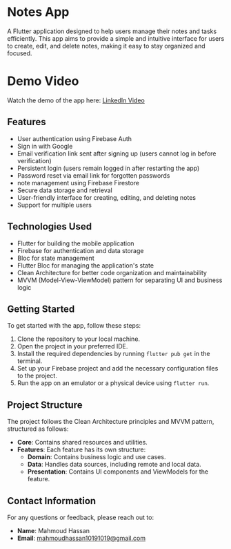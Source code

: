 # Notes App

A Flutter application designed to help users manage their notes and tasks efficiently. This app aims to provide a simple and intuitive interface for users to create, edit, and delete notes, making it easy to stay organized and focused.

# Demo Video

Watch the demo of the app here: [LinkedIn Video](https://www.linkedin.com/posts/mahmoud-hassan-b172142b9_flutter-firebase-mobileapp-activity-7225799453595607040-IFOU?utm_source=share&utm_medium=member_desktop)

## Features

* User authentication using Firebase Auth
* Sign in with Google
* Email verification link sent after signing up (users cannot log in before verification)
* Persistent login (users remain logged in after restarting the app)
* Password reset via email link for forgotten passwords
* note management using Firebase Firestore
* Secure data storage and retrieval
* User-friendly interface for creating, editing, and deleting notes
* Support for multiple users

## Technologies Used

* Flutter for building the mobile application
* Firebase for authentication and data storage
* Bloc for state management
* Flutter Bloc for managing the application's state
* Clean Architecture for better code organization and maintainability
* MVVM (Model-View-ViewModel) pattern for separating UI and business logic

## Getting Started

To get started with the app, follow these steps:

1. Clone the repository to your local machine.
2. Open the project in your preferred IDE.
3. Install the required dependencies by running `flutter pub get` in the terminal.
4. Set up your Firebase project and add the necessary configuration files to the project.
5. Run the app on an emulator or a physical device using `flutter run`.

## Project Structure

The project follows the Clean Architecture principles and MVVM pattern, structured as follows:

- **Core**: Contains shared resources and utilities.
- **Features**: Each feature has its own structure:
  - **Domain**: Contains business logic and use cases.
  - **Data**: Handles data sources, including remote and local data.
  - **Presentation**: Contains UI components and ViewModels for the feature.

## Contact Information

For any questions or feedback, please reach out to:

- **Name**: Mahmoud Hassan
- **Email**: mahmoudhassan10191019@gmail.com